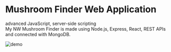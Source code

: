 # Mushroom Finder Web Application
advanced JavaScript, server-side scripting <br />
My NW Mushroom Finder is made using Node.js, Express, React, REST APIs and connected with MongoDB.



![demo](https://user-images.githubusercontent.com/35482401/103455507-94375800-4ca2-11eb-96e6-f4637315d54e.gif)
